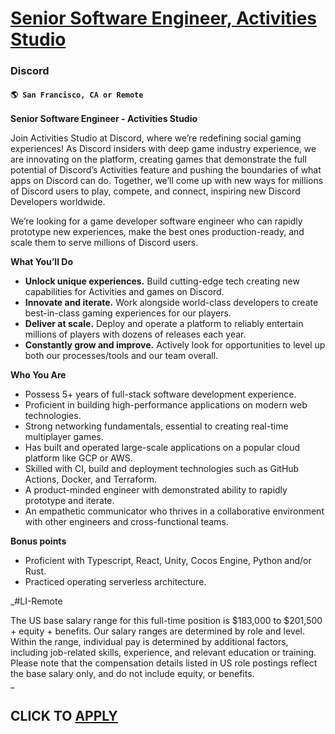 # [Senior Software Engineer, Activities Studio](https://www.remotewlb.com/apply/senior-software-engineer-activities-studio)  
### Discord  
#### `🌎 San Francisco, CA or Remote `  

**Senior Software Engineer - Activities Studio**

Join Activities Studio at Discord, where we’re redefining social gaming experiences! As Discord insiders with deep game industry experience, we are innovating on the platform, creating games that demonstrate the full potential of Discord’s Activities feature and pushing the boundaries of what apps on Discord can do. Together, we’ll come up with new ways for millions of Discord users to play, compete, and connect, inspiring new Discord Developers worldwide.

We’re looking for a game developer software engineer who can rapidly prototype new experiences, make the best ones production-ready, and scale them to serve millions of Discord users.

**What You’ll Do**

  * **Unlock unique experiences.** Build cutting-edge tech creating new capabilities for Activities and games on Discord.
  * **Innovate and iterate.** Work alongside world-class developers to create best-in-class gaming experiences for our players.
  * **Deliver at scale.** Deploy and operate a platform to reliably entertain millions of players with dozens of releases each year.
  * **Constantly grow and improve.** Actively look for opportunities to level up both our processes/tools and our team overall.

**Who You Are**

  * Possess 5+ years of full-stack software development experience.
  * Proficient in building high-performance applications on modern web technologies.
  * Strong networking fundamentals, essential to creating real-time multiplayer games.
  * Has built and operated large-scale applications on a popular cloud platform like GCP or AWS.
  * Skilled with CI, build and deployment technologies such as GitHub Actions, Docker, and Terraform.
  * A product-minded engineer with demonstrated ability to rapidly prototype and iterate.
  * An empathetic communicator who thrives in a collaborative environment with other engineers and cross-functional teams.

**Bonus points**

  * Proficient with Typescript, React, Unity, Cocos Engine, Python and/or Rust.
  * Practiced operating serverless architecture.

_#LI-Remote  
  
The US base salary range for this full-time position is $183,000 to $201,500 + equity + benefits. Our salary ranges are determined by role and level. Within the range, individual pay is determined by additional factors, including job-related skills, experience, and relevant education or training. Please note that the compensation details listed in US role postings reflect the base salary only, and do not include equity, or benefits.  
_

  
## CLICK TO [APPLY](https://www.remotewlb.com/apply/senior-software-engineer-activities-studio)


